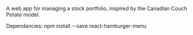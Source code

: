 A web app for managing a stock portfolio, inspired by the Canadian Couch Potato model.

Dependancies:
npm install --save react-hamburger-menu


